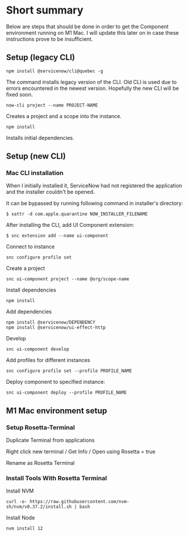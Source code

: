 # Short summary

Below are steps that should be done in order to get the Component environment running on M1 Mac. I will update this later on in case these instructions prove to be insufficient.

## Setup (legacy CLI)

    npm install @servicenow/cli@quebec -g

The command installs legacy version of the CLI. Old CLI is used due to errors encountered in the newest version. Hopefully the new CLI will be fixed soon.

    now-cli project --name PROJECT-NAME

Creates a project and a scope into the instance.

    npm install

Installs initial dependencies.

## Setup (new CLI)

### Mac CLI installation

When I initially installed it, ServiceNow had not registered the application and the installer couldn't be opened.

It can be bypassed by running following command in installer's directory:

    $ xattr -d com.apple.quarantine NOW_INSTALLER_FILENAME

After installing the CLI, add UI Component extension:

    $ snc extension add --name ui-component

Connect to instance

    snc configure profile set

Create a project

    snc ui-component project --name @org/scope-name

Install dependencies

    npm install

Add dependencies

    npm install @servicenow/DEPENDENCY 
    npm install @servicenow/ui-effect-http

Develop

    snc ui-component develop

Add profiles for different instances

    snc configure profile set --profile PROFILE_NAME

Deploy component to specified instance:

    snc ui-component deploy --profile PROFILE_NAME

## M1 Mac environment setup

### Setup Rosetta-Terminal

Duplicate Terminal from applications

Right click new terminal / Get Info / Open using Rosetta = true

Rename as Rosetta Terminal

### Install Tools With Rosetta Terminal

Install NVM

    curl -o- https://raw.githubusercontent.com/nvm-sh/nvm/v0.37.2/install.sh | bash

Install Node

    nvm install 12

